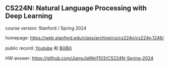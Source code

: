 ## CS224N: Natural Language Processing with Deep Learning

course version: Stanford / Spring 2024

homepage: https://web.stanford.edu/class/archive/cs/cs224n/cs224n.1246/

public record: [Youtube](https://www.youtube.com/playlist?list=PLoROMvodv4rOaMFbaqxPDoLWjDaRAdP9D) 和 [BiliBili](https://space.bilibili.com/51142443/lists/6364777)

HW answer: https://github.com/JiangJiaWei1103/CS224N-Spring-2024



